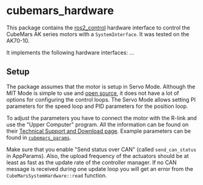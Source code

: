 # cubemars_hardware

This package contains the [ros2_control](https://control.ros.org/master/index.html) hardware interface to control the CubeMars AK series motors with a  `SystemInterface`. It was tested on the AK70-10.

It implements the following hardware interfaces:
...


## Setup
The package assumes that the motor is setup in Servo Mode. Although the MIT Mode is simple to use and [open source](https://github.com/bgkatz/3phase_integrated), it does not have a lot of options for configuring the control loops. The Servo Mode allows setting PI parameters for the speed loop and PID parameters for the position loop.

To adjust the parameters you have to connect the motor with the R-link and use the "Upper Computer" program. All the information can be found on their [Technical Support and Download page](https://www.cubemars.com/article.php?id=261). Example parameters can be found in [`cubemars_params`](../.params/).

Make sure that you enable "Send status over CAN" (called `send_can_status` in AppParams). Also, the upload frequency of the actuators should be at least as fast as the update rate of the controller manager. If no CAN message is received during one update loop you will get an error from the `CubeMarsSystemHardware::read` function.